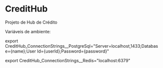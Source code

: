# CreditHub
Projeto de Hub de Crédito

Variáveis de ambiente:

export CreditHub_ConnectionStrings__PostgreSql="Server=localhost,1433;Database={name};User Id={userId};Password={password}"

export CreditHub_ConnectionStrings__Redis="localhost:6379"
